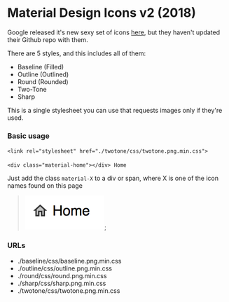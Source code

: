 # Material Design Icons v2 (2018)

Google released it's new sexy set of icons [here](https://material.io/tools/icons),
but they haven't updated their Github repo with them.

There are 5 styles, and this includes all of them:

- Baseline (Filled)
- Outline (Outlined)
- Round (Rounded)
- Two-Tone
- Sharp

This is a single stylesheet you can use that requests images only if they're used.

### Basic usage

```
<link rel="stylesheet" href="./twotone/css/twotone.png.min.css">

<div class="material-home"></div> Home
```

Just add the class `material-X` to a div or span, where X is one of
the icon names found on this page 

> ![](./example.png);

### URLs

- ./baseline/css/baseline.png.min.css
- ./outline/css/outline.png.min.css
- ./round/css/round.png.min.css
- ./sharp/css/sharp.png.min.css
- ./twotone/css/twotone.png.min.css

